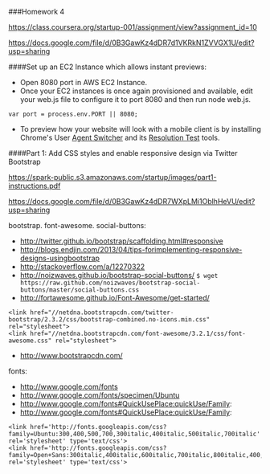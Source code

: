 ###Homework 4

https://class.coursera.org/startup-001/assignment/view?assignment_id=10

https://docs.google.com/file/d/0B3GawKz4dDR7d1VKRkN1ZVVGX1U/edit?usp=sharing

####Set up an EC2 Instance which allows instant previews:

* Open 8080 port in AWS EC2 Instance.
* Once your EC2 instances is once again provisioned and available, edit your web.js file to configure it to port 8080 and then run node web.js.
```
var port = process.env.PORT || 8080;
```
* To preview how your website will look with a mobile client is by installing Chrome's User [Agent Switcher](https://chrome.google.com/webstore/detail/user-agent-switcher-for-c/djflhoibgkdhkhhcedjiklpkjnoahfmg?hl=en-US) and its [Resolution Test](https://chrome.google.com/webstore/detail/resolution-test/idhfcdbheobinplaamokffboaccidbal?hl=en) tools. 

####Part 1: Add CSS styles and enable responsive design via Twitter Bootstrap

https://spark-public.s3.amazonaws.com/startup/images/part1-instructions.pdf

https://docs.google.com/file/d/0B3GawKz4dDR7WXpLMi1OblhHeVU/edit?usp=sharing

bootstrap. font-awesome. social-buttons:
* http://twitter.github.io/bootstrap/scaffolding.html#responsive
* http://blogs.endjin.com/2013/04/tips-forimplementing-responsive-designs-usingbootstrap
* http://stackoverflow.com/a/12270322
* http://noizwaves.github.io/bootstrap-social-buttons/
```$ wget https://raw.github.com/noizwaves/bootstrap-social-buttons/master/social-buttons.css```
* http://fortawesome.github.io/Font-Awesome/get-started/

```
<link href="//netdna.bootstrapcdn.com/twitter-bootstrap/2.3.2/css/bootstrap-combined.no-icons.min.css" rel="stylesheet">
<link href="//netdna.bootstrapcdn.com/font-awesome/3.2.1/css/font-awesome.css" rel="stylesheet">
```
* http://www.bootstrapcdn.com/

fonts:
* http://www.google.com/fonts
* http://www.google.com/fonts/specimen/Ubuntu
* http://www.google.com/fonts#QuickUsePlace:quickUse/Family:
* http://www.google.com/fonts#QuickUsePlace:quickUse/Family:

```
<link href='http://fonts.googleapis.com/css?family=Ubuntu:300,400,500,700,300italic,400italic,500italic,700italic' rel='stylesheet' type='text/css'>
<link href='http://fonts.googleapis.com/css?family=Open+Sans:300italic,400italic,600italic,700italic,800italic,400,300,600,700,800' rel='stylesheet' type='text/css'>
```




